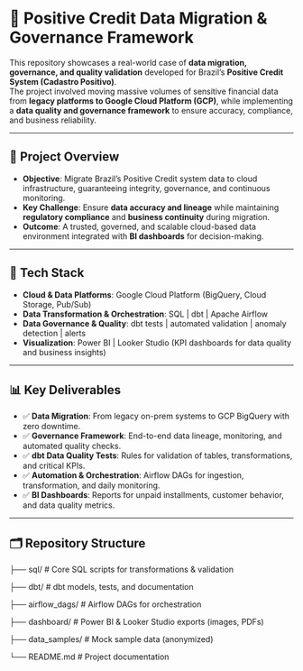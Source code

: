 # 📌 Positive Credit Data Migration & Governance Framework

This repository showcases a real-world case of **data migration, governance, and quality validation** developed for Brazil’s **Positive Credit System (Cadastro Positivo)**.  
The project involved moving massive volumes of sensitive financial data from **legacy platforms to Google Cloud Platform (GCP)**, while implementing a **data quality and governance framework** to ensure accuracy, compliance, and business reliability.

---

## 🚀 Project Overview
- **Objective**: Migrate Brazil’s Positive Credit system data to cloud infrastructure, guaranteeing integrity, governance, and continuous monitoring.  
- **Key Challenge**: Ensure **data accuracy and lineage** while maintaining **regulatory compliance** and **business continuity** during migration.  
- **Outcome**: A trusted, governed, and scalable cloud-based data environment integrated with **BI dashboards** for decision-making.  

---

## 🔧 Tech Stack
- **Cloud & Data Platforms**: Google Cloud Platform (BigQuery, Cloud Storage, Pub/Sub)  
- **Data Transformation & Orchestration**: SQL | dbt | Apache Airflow  
- **Data Governance & Quality**: dbt tests | automated validation | anomaly detection | alerts  
- **Visualization**: Power BI | Looker Studio (KPI dashboards for data quality and business insights)  

---

## 📊 Key Deliverables
- ✅ **Data Migration**: From legacy on-prem systems to GCP BigQuery with zero downtime.  
- ✅ **Governance Framework**: End-to-end data lineage, monitoring, and automated quality checks.  
- ✅ **dbt Data Quality Tests**: Rules for validation of tables, transformations, and critical KPIs.  
- ✅ **Automation & Orchestration**: Airflow DAGs for ingestion, transformation, and daily monitoring.  
- ✅ **BI Dashboards**: Reports for unpaid installments, customer behavior, and data quality metrics.  

---

## 🗂 Repository Structure
├── sql/                # Core SQL scripts for transformations & validation

├── dbt/                # dbt models, tests, and documentation

├── airflow_dags/       # Airflow DAGs for orchestration



├── dashboard/          # Power BI & Looker Studio exports (images, PDFs)

├── data_samples/       # Mock sample data (anonymized)

└── README.md           # Project documentation
